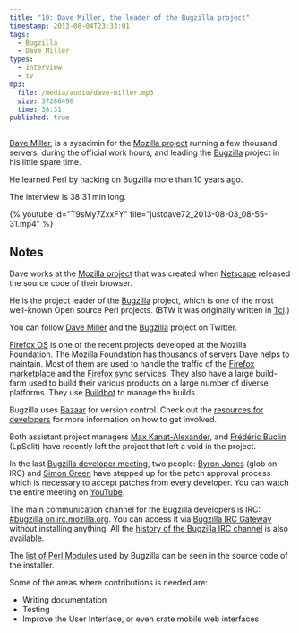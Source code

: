 ```yaml
---
title: "10: Dave Miller, the leader of the Bugzilla project"
timestamp: 2013-08-04T23:33:01
tags:
  - Bugzilla
  - Dave Miller
types:
  - interview
  - tv
mp3:
  file: /media/audio/dave-miller.mp3
  size: 37286496
  time: 38:31
published: true
---
```



[Dave Miller](http://www.justdave.net/dave/), is a sysadmin for the [Mozilla project](https://www.mozilla.org/)
running a few thousand servers, during the official work hours, and leading the [Bugzilla](http://www.bugzilla.org/)
project in his little spare time.

He learned Perl by hacking on Bugzilla more than 10 years ago.

The interview is 38:31 min long.


{% youtube id="T9sMy7ZxxFY" file="justdave72_2013-08-03_08-55-31.mp4" %}

<podcast>

## Notes

Dave works at the [Mozilla project](https://www.mozilla.org/) that was created when [Netscape](http://en.wikipedia.org/wiki/Netscape)
released the source code of their browser.

He is the project leader of the [Bugzilla](http://www.bugzilla.org/) project, which is one of the most well-known
Open source Perl projects. (BTW it was originally written in [Tcl](http://en.wikipedia.org/wiki/Tcl).)

You can follow [Dave Miller](https://twitter.com/justdavemiller) and the [Bugzilla](https://twitter.com/justdavemiller) project on Twitter.

[Firefox OS](http://www.mozilla.org/en-US/firefox/os/) is one of the recent projects developed at the Mozilla Foundation.
The Mozilla Foundation has thousands of servers Dave helps to maintain. Most of them are used to handle the traffic of
the [Firefox marketplace](https://marketplace.firefox.com/) and the
[Firefox sync](http://www.mozilla.org/en-US/mobile/sync/) services.
They also have a large build-farm used to build their various products on a large number of diverse platforms.
They use [Buildbot](http://buildbot.net/) to manage the builds.

Bugzilla uses [Bazaar](https://bzr.mozilla.org/bugzilla) for version control.
Check out the [resources for developers](http://www.bugzilla.org/developers/) for more information
on how to get involved.

Both assistant project managers [Max Kanat-Alexander](http://max.kanat.us/),
and [Frédéric Buclin](http://lpsolit.wordpress.com/) (LpSolit) have recently
left the project that left a void in the project.

In the last [Bugzilla developer meeting](https://wiki.mozilla.org/Bugzilla:Meetings:2013-07-17),
two people: [Byron Jones](http://globau.wordpress.com/) (glob on IRC) and
[Simon Green](https://twitter.com/simongreen_net) have
stepped up for the patch approval process which is necessary
to accept patches from every developer. You can watch the entire meeting on [YouTube](http://youtu.be/vxVGhaPFaZc).

The main communication channel for the Bugzilla developers is IRC: [#bugzilla on irc.mozilla.org](irc://irc.mozilla.org/bugzilla).
You can access it via [ Bugzilla IRC Gateway](http://landfill.bugzilla.org/irc/) without installing anything.
All the [history of the Bugzilla IRC channel](http://logbot.glob.com.au/?c=bugzilla) is also available.

The [list of Perl Modules](http://bzr.mozilla.org/bugzilla/trunk/annotate/head:/Bugzilla/Install/Requirements.pm)
used by Bugzilla can be seen in the source code of the installer.

Some of the areas where contributions is needed are:

* Writing documentation
* Testing
* Improve the User Interface, or even crate mobile web interfaces



